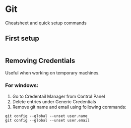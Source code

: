 # Git
Cheatsheet and quick setup commands

## First setup
```
```

## Removing Credentials
Useful when working on temporary machines.  
### For windows:
1. Go to Credentail Manager from Control Panel
2. Delete entries under Generic Credentials
3. Remove git name and email using following commands:  
```
git config --global --unset user.name
git config --global --unset user.email
```
